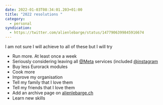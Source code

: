 ```yaml
---
date: 2022-01-03T08:34:01.203+01:00
title: "2022 resolutions "
category:
  - personal
syndication:
  - https://twitter.com/alienlebarge/status/1477906399845916674
---
```

I am not sure I will achieve to all of these but I will try

- Run more. At least once a week
- Seriously considering leaving all [@Meta](https://www.twitter.com/Meta) services (included [@instagram](https://www.twitter.com/instagram)
- Buy less Eurorack modules
- Cook more
- Improve my organisation
- Tell my family that I love them
- Tell my friends that I love them
- Add an archive page on [alienlebarge.ch](https://alienlebarge.ch)
- Learn new skills 
